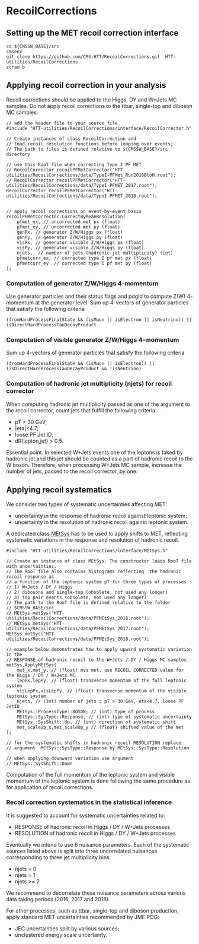 # RecoilCorrections

## Setting up the MET recoil correction interface

```
cd ${CMSSW_BASE}/src
cmsenv
git clone https://github.com/CMS-HTT/RecoilCorrections.git  HTT-utilities/RecoilCorrections 
scram b 
```

## Applying recoil correction in your analysis

Recoil corrections should be applied to the Higgs, DY and W+Jets MC samples. Do not apply recoil corrections to the ttbar, single-top and diboson MC samples.

```
// add the header file to your source file
#include "HTT-utilities/RecoilCorrections/interface/RecoilCorrector.h"

// Create instances of class RecoilCorrection and
// load recoil resolution functions before looping over events;
// The path to files is defined relative to ${CMSSW_BASE}/src directory

// use this RooT file when correcting Type I PF MET
// RecoilCorrector recoilPFMetCorrector("HTT-utilities/RecoilCorrections/data/TypeI-PFMet_Run2016BtoH.root");
// RecoilCorrector recoilPFMetCorrector("HTT-utilities/RecoilCorrections/data/TypeI-PFMET_2017.root");
RecoilCorrector recoilPFMetCorrector("HTT-utilities/RecoilCorrections/data/TypeI-PFMET_2018.root");


// apply recoil corrections on event-by-event basis
recoilPFMetCorrector.CorrectByMeanResolution(
    pfmet_ex, // uncorrected met px (float)
    pfmet_ey, // uncorrected met py (float)
    genPx, // generator Z/W/Higgs px (float)
    genPy, // generator Z/W/Higgs py (float)
    visPx, // generator visible Z/W/Higgs px (float)
    visPy, // generator visible Z/W/Higgs py (float)
    njets,  // number of jets (hadronic jet multiplicity) (int)
    pfmetcorr_ex, // corrected type I pf met px (float)
    pfmetcorr_ey  // corrected type I pf met py (float)
);
```

### Computation of generator Z/W/Higgs 4-momentum

Use generator particles and their status flags and pdgId to compute Z(W) 4-momentum at the generator level. Sum up 4-vectors of generator particles that satisfy the following criteria

```
(fromHardProcessFinalState && (isMuon || isElectron || isNeutrino)) || isDirectHardProcessTauDecayProduct 
```

### Computation of visible generator Z/W/Higgs 4-momentum

Sum up 4-vectors of generator particles that satisfy the following criteria

```
(fromHardProcessFinalState && (isMuon || isElectron)) || (isDirectHardProcessTauDecayProduct && !isNeutrino)
```


### Computation of hadronic jet multiplicity (njets) for recoil corrector

When computing hadronic jet multiplicity passed as one of the argument to the recoil corrector, count jets that fulfill the following criteria:
* pT > 30 GeV;
* |eta|<4.7;
* loose PF Jet ID;
* dR(lepton,jet) > 0.5.

Essential point. In selected W+Jets events one of the leptons is faked by hadronic jet and this jet should be counted as a part of hadronic recoil to the W boson. Therefore, when processing W+Jets MC sample, increase the number of jets, passed to the recoil corrector, by one.

## Applying recoil systematics

We consider two types of systematic uncertainties affecting MET:
* uncertainty in the response of hadronic recoil against leptonic system;
* uncertainty in the resolution of hadronic recoil against leptonic system.

A dedicated class [MEtSys](https://github.com/CMS-HTT/RecoilCorrections/blob/master/interface/MEtSys.h) has to be used to apply shifts to MET, reflecting systematic variations in the response and resolution of hadronic recoil.

```
#include "HTT-utilities/RecoilCorrections/interface/MEtSys.h"

// Create an instance of class MEtSys. The constructor loads RooT file with uncertainties. 
// The RooT file also contains histograms reflecting  the hadronic recoil response as 
// a function of the leptonic system pT for three types of processes : 
// 1) W+Jets / DY / Higgs 
// 2) dibosons and single-top (obsolete, not used any longer)
// 3) top pair events (obsolete, not used any longer)
// The path to the RooT file is defined relative to the folder
// $CMSSW_BASE/src 
// MEtSys metSys("HTT-utilities/RecoilCorrections/data/PFMEtSys_2016.root");
// MEtSys metSys("HTT-utilities/RecoilCorrections/data/PFMEtSys_2017.root"); 
MEtSys metSys("HTT-utilities/RecoilCorrections/data/PFMEtSys_2018.root");

// example below demonstrates how to apply upward systematic variation in the 
// RESPONSE of hadronic recoil to the W+Jets / DY / Higgs MC samples
metSys.ApplyMEtSys(
    met_x,met_y, // (float) mva met, use RECOIL CORRECTED value for the Higgs / DY / W+Jets MC
    lepPx,lepPy, // (float) transverse momentum of the full leptonic system
    visLepPx,visLepPy, // (float) transverse momentum of the visible leptonic system
    njets, // (int) number of jets : pT > 30 GeV, eta<4.7, loose PF JetID
    MEtSys::ProcessType::BOSON; // (int) type of process 
    MEtSys::SysType::Response, // (int) type of systematic uncertainty
    MEtSys::SysShift::Up, // (int) direction of systematic shift
    met_scaleUp_x,met_scaleUp_y // (float) shifted value of the met 
);

// for the systematic shifts in hadronic recoil RESOLUTION replace
// argument  MEtSys::SysType::Response by MEtSys::SysType::Resolution

// when applying downward variation use argument
// MEtSys::SysShift::Down 

```

Computation of the full momentum of the leptonic system and visible momentum of the leptonic system is done following the same procedure as for application of recoil corrections.

### Recoil correction systematics in the statistical inference

It is suggested to account for systematic uncertainties related to:  
* RESPONSE of hadronic recoil in Higgs / DY / W+Jets processes
* RESOLUTION of hadronic recoil in Higgs / DY / W+Jets processes

Eventually we intend to use 6 nuisance parameters. Each of the systematic sources listed above is split into three uncorrelated nuisances corresponding to three jet multiplicity bins:
* njets = 0
* njets = 1
* njets >= 2

We recommend to decorrelate these nuisance parameters across various data taking periods (2016, 2017 and 2018).

For other processes, such as ttbar, single-top and diboson production, apply standard MET uncertainties recommended by JME POG:

* JEC uncertainties split by various sources;
* unclustered energy scale uncertainty.

